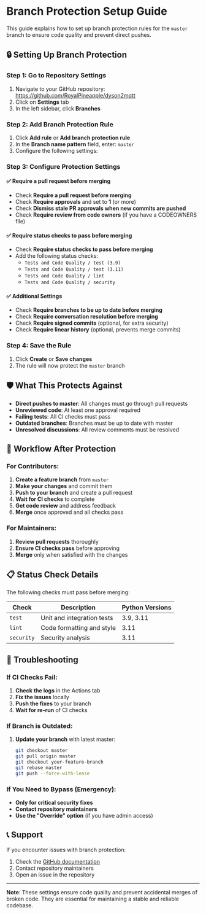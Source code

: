 # Branch Protection Setup Guide

This guide explains how to set up branch protection rules for the `master` branch to ensure code quality and prevent direct pushes.

## 🔒 Setting Up Branch Protection

### Step 1: Go to Repository Settings
1. Navigate to your GitHub repository: https://github.com/RoyalPineapple/dyson2mqtt
2. Click on **Settings** tab
3. In the left sidebar, click **Branches**

### Step 2: Add Branch Protection Rule
1. Click **Add rule** or **Add branch protection rule**
2. In the **Branch name pattern** field, enter: `master`
3. Configure the following settings:

### Step 3: Configure Protection Settings

#### ✅ **Require a pull request before merging**
- Check **Require a pull request before merging**
- Check **Require approvals** and set to **1** (or more)
- Check **Dismiss stale PR approvals when new commits are pushed**
- Check **Require review from code owners** (if you have a CODEOWNERS file)

#### ✅ **Require status checks to pass before merging**
- Check **Require status checks to pass before merging**
- Add the following status checks:
  - `Tests and Code Quality / test (3.9)`
  - `Tests and Code Quality / test (3.11)`
  - `Tests and Code Quality / lint`
  - `Tests and Code Quality / security`

#### ✅ **Additional Settings**
- Check **Require branches to be up to date before merging**
- Check **Require conversation resolution before merging**
- Check **Require signed commits** (optional, for extra security)
- Check **Require linear history** (optional, prevents merge commits)

### Step 4: Save the Rule
1. Click **Create** or **Save changes**
2. The rule will now protect the `master` branch

## 🛡️ What This Protects Against

- **Direct pushes to master**: All changes must go through pull requests
- **Unreviewed code**: At least one approval required
- **Failing tests**: All CI checks must pass
- **Outdated branches**: Branches must be up to date with master
- **Unresolved discussions**: All review comments must be resolved

## 🔄 Workflow After Protection

### For Contributors:
1. **Create a feature branch** from `master`
2. **Make your changes** and commit them
3. **Push to your branch** and create a pull request
4. **Wait for CI checks** to complete
5. **Get code review** and address feedback
6. **Merge** once approved and all checks pass

### For Maintainers:
1. **Review pull requests** thoroughly
2. **Ensure CI checks pass** before approving
3. **Merge** only when satisfied with the changes

## 📋 Status Check Details

The following checks must pass before merging:

| Check | Description | Python Versions |
|-------|-------------|-----------------|
| `test` | Unit and integration tests | 3.9, 3.11 |
| `lint` | Code formatting and style | 3.11 |
| `security` | Security analysis | 3.11 |

## 🚨 Troubleshooting

### If CI Checks Fail:
1. **Check the logs** in the Actions tab
2. **Fix the issues** locally
3. **Push the fixes** to your branch
4. **Wait for re-run** of CI checks

### If Branch is Outdated:
1. **Update your branch** with latest master:
   ```bash
   git checkout master
   git pull origin master
   git checkout your-feature-branch
   git rebase master
   git push --force-with-lease
   ```

### If You Need to Bypass (Emergency):
- **Only for critical security fixes**
- **Contact repository maintainers**
- **Use the "Override" option** (if you have admin access)

## 📞 Support

If you encounter issues with branch protection:
1. Check the [GitHub documentation](https://docs.github.com/en/repositories/configuring-branches-and-merges-in-your-repository/defining-the-mergeability-of-pull-requests/about-protected-branches)
2. Contact repository maintainers
3. Open an issue in the repository

---

**Note**: These settings ensure code quality and prevent accidental merges of broken code. They are essential for maintaining a stable and reliable codebase. 
